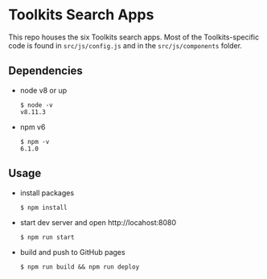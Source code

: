 # Toolkits Search Apps

This repo houses the six Toolkits search apps.  Most of the Toolkits-specific code is found in `src/js/config.js` and in the `src/js/components` folder.

## Dependencies

- node v8 or up

    ```unix
    $ node -v
    v8.11.3
    ```

- npm v6

    ```unix
    $ npm -v
    6.1.0
    ```

## Usage


- install packages

    ```unix
    $ npm install
    ```

- start dev server and open http://locahost:8080

    ```unix
    $ npm run start
    ```

- build and push to GitHub pages

    ```unix
    $ npm run build && npm run deploy
    ```
